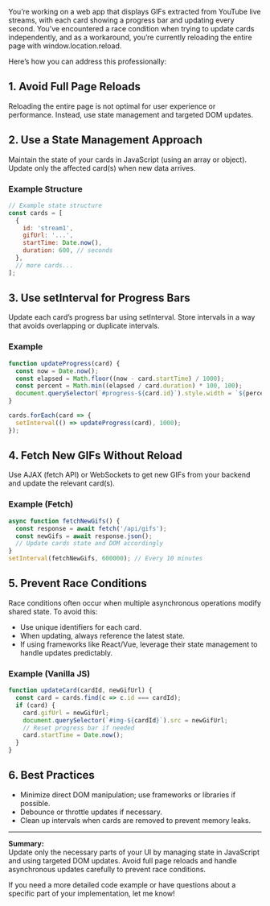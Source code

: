 You’re working on a web app that displays GIFs extracted from YouTube live streams, with each card showing a progress bar and updating every second. You’ve encountered a race condition when trying to update cards independently, and as a workaround, you’re currently reloading the entire page with window.location.reload.

Here’s how you can address this professionally:

## 1. Avoid Full Page Reloads

Reloading the entire page is not optimal for user experience or performance. Instead, use state management and targeted DOM updates.

## 2. Use a State Management Approach

Maintain the state of your cards in JavaScript (using an array or object). Update only the affected card(s) when new data arrives.

### Example Structure

```js
// Example state structure
const cards = [
  {
    id: 'stream1',
    gifUrl: '...',
    startTime: Date.now(),
    duration: 600, // seconds
  },
  // more cards...
];
```

## 3. Use setInterval for Progress Bars

Update each card’s progress bar using setInterval. Store intervals in a way that avoids overlapping or duplicate intervals.

### Example

```js
function updateProgress(card) {
  const now = Date.now();
  const elapsed = Math.floor((now - card.startTime) / 1000);
  const percent = Math.min((elapsed / card.duration) * 100, 100);
  document.querySelector(`#progress-${card.id}`).style.width = `${percent}%`;
}

cards.forEach(card => {
  setInterval(() => updateProgress(card), 1000);
});
```

## 4. Fetch New GIFs Without Reload

Use AJAX (fetch API) or WebSockets to get new GIFs from your backend and update the relevant card(s).

### Example (Fetch)

```js
async function fetchNewGifs() {
  const response = await fetch('/api/gifs');
  const newGifs = await response.json();
  // Update cards state and DOM accordingly
}
setInterval(fetchNewGifs, 600000); // Every 10 minutes
```

## 5. Prevent Race Conditions

Race conditions often occur when multiple asynchronous operations modify shared state. To avoid this:

- Use unique identifiers for each card.
- When updating, always reference the latest state.
- If using frameworks like React/Vue, leverage their state management to handle updates predictably.

### Example (Vanilla JS)

```js
function updateCard(cardId, newGifUrl) {
  const card = cards.find(c => c.id === cardId);
  if (card) {
    card.gifUrl = newGifUrl;
    document.querySelector(`#img-${cardId}`).src = newGifUrl;
    // Reset progress bar if needed
    card.startTime = Date.now();
  }
}
```

## 6. Best Practices

- Minimize direct DOM manipulation; use frameworks or libraries if possible.
- Debounce or throttle updates if necessary.
- Clean up intervals when cards are removed to prevent memory leaks.

---

**Summary:**  
Update only the necessary parts of your UI by managing state in JavaScript and using targeted DOM updates. Avoid full page reloads and handle asynchronous updates carefully to prevent race conditions.

If you need a more detailed code example or have questions about a specific part of your implementation, let me know!